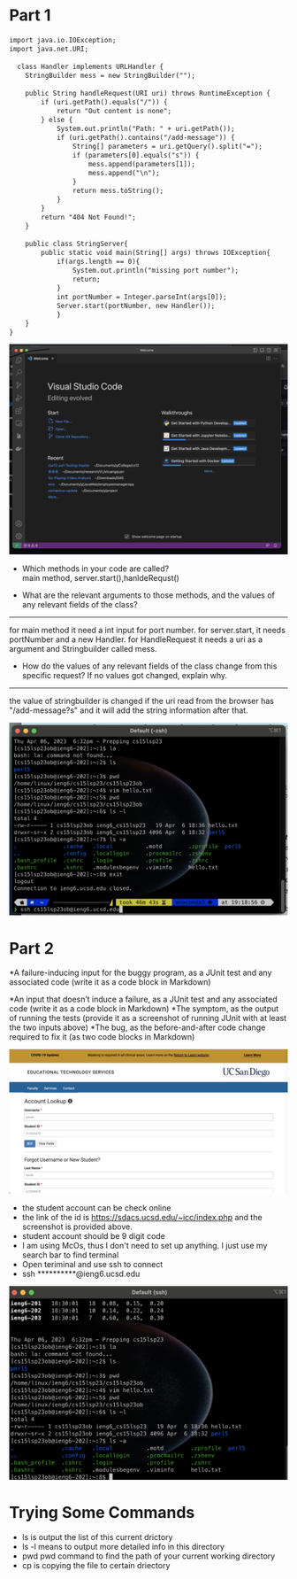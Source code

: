 

# Part 1

```
import java.io.IOException;
import java.net.URI;

  class Handler implements URLHandler {
    StringBuilder mess = new StringBuilder("");

    public String handleRequest(URI uri) throws RuntimeException {
        if (uri.getPath().equals("/")) {
            return "Out content is none";
        } else {
            System.out.println("Path: " + uri.getPath());
            if (uri.getPath().contains("/add-message")) {
                String[] parameters = uri.getQuery().split("=");
                if (parameters[0].equals("s")) {
                    mess.append(parameters[1]);
                    mess.append("\n");
                }
                return mess.toString();
            }
        }
        return "404 Not Found!";
    }
    
    public class StringServer{
        public static void main(String[] args) throws IOException{
            if(args.length == 0){
                System.out.println("missing port number");
                return;
            }
            int portNumber = Integer.parseInt(args[0]);
            Server.start(portNumber, new Handler());
            }
    }
}
```

![Image](vscode.png)

* Which methods in your code are called?<br />
  main method, server.start(),hanldeRequst()

* What are the relevant arguments to those methods, and the values of any relevant fields of the class?
***
for main method it need a int input for port number.
for server.start, it needs portNumber and a new Handler.
for HandleRequest it needs a uri as a argument and Stringbuilder called mess.

* How do the values of any relevant fields of the class change from this specific request? If no values got changed, explain why.
***
the value of stringbuilder is changed if the uri read from the browser has "/add-message?s" and it will add the string information after that.


![Image](remote.png)

# Part 2

*A failure-inducing input for the buggy program, as a JUnit test and any associated code (write it as a code block in Markdown)

*An input that doesn’t induce a failure, as a JUnit test and any associated code (write it as a code block in Markdown)
*The symptom, as the output of running the tests (provide it as a screenshot of running JUnit with at least the two inputs above)
*The bug, as the before-and-after code change required to fix it (as two code blocks in Markdown)

![Image](studentID.png)

* the student account can be check online
* the link of the id is https://sdacs.ucsd.edu/~icc/index.php and the screenshot is provided above.
* student account should be 9 digit code
* I am using McOs, thus I don't need to set up anything. I just use my search bar to find terminal
* Open teriminal and use ssh to connect
* ssh **********@ieng6.ucsd.edu

![Image](terminal.png)
# Trying Some Commands
* ls is output the list of this current drictory
* ls -l means to output more detailed info in this directory
* pwd  pwd command to find the path of your current working directory
* cp is copying the file to certain driectory

